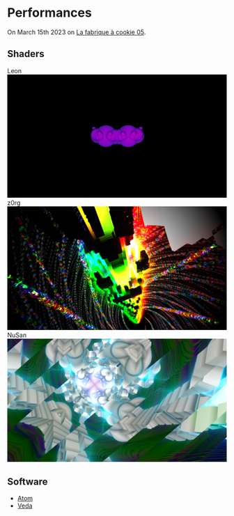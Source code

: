 # Performances

On March 15th 2023 on [La fabrique à cookie 05](https://fb.me/e/3sl7Kb5me).

## Shaders

Leon
![](https://raw.githubusercontent.com/CookieCollective/Live-Coding-Sources/master/2023-03-15_FabriqueACookie06/Leon.png)
z0rg
![](https://raw.githubusercontent.com/CookieCollective/Live-Coding-Sources/master/2023-03-15_FabriqueACookie06/z0rg.png)
NuSan
![](https://raw.githubusercontent.com/CookieCollective/Live-Coding-Sources/master/2023-03-15_FabriqueACookie06/nusan.png)

## Software
- [Atom](https://github.com/atom/atom)
- [Veda](https://github.com/fand/veda)
